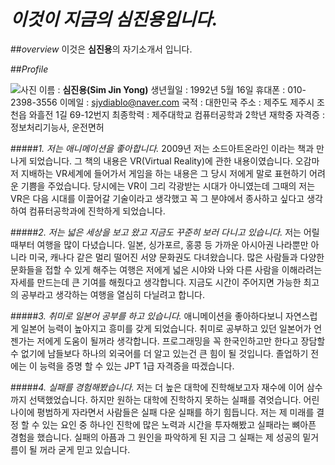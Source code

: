 # *이것이 지금의 심진용입니다.*
##*overview*
이것은 **심진용**의 자기소개서 입니다.

##*Profile*

![사진](C:\study\opensource-class\github-2016/photo.jpg)
이름 : **심진용(Sim Jin Yong)**
생년월일 : 1992년 5월 16일
휴대폰 : 010-2398-3556
이메일 : sjydiablo@naver.com
국적 : 대한민국
주소 : 제주도 제주시 조천읍 와흘전 1길 69-12번지
최종학력 : 제주대학교 컴퓨터공학과 2학년 재학중
자격증 : 정보처리기능사, 운전면허

#####*1. 저는 애니메이션을 좋아합니다.*
2009년 저는 소드아트온라인 이라는 책과 만나게 되었습니다. 그 책의 내용은 VR(Virtual Reality)에 관한 내용이였습니다. 오감마저 지배하는 VR세계에 들어가서 게임을 하는 내용은 그 당시 저에게 말로 표현하기 어려운 기쁨을 주었습니다. 당시에는 VR이 그리 각광받는 시대가 아니였는데 그때의 저는 VR은 다음 시대를 이끌어갈 기술이라고 생각했고 꼭 그 분야에서 종사하고 싶다고 생각하여 컴퓨터공학과에 진학하게 되었습니다.

#####*2. 저는 넓은 세상을 보고 왔고 지금도 꾸준히 보러 다니고 있습니다.*
 저는 어릴 때부터 여행을 많이 다녔습니다. 일본, 싱가포르, 홍콩 등 가까운 아시아권 나라뿐만 아니라 미국, 캐나다 같은 멀리 떨어진 서양 문화권도 다녀왔습니다. 많은 사람들과 다양한 문화들을 접할 수 있게 해주는 여행은 저에게 넓은 시야와 나와 다른 사람을 이해라려는 자세를 만드는데 큰 기여를 해줬다고 생각합니다. 지금도 시간이 주어지면 가능한 최고의 공부라고 생각하는 여행을 열심히 다닐려고 합니다.

#####*3. 취미로 일본어 공부를 하고 있습니다.*
 애니메이션을 좋아하다보니 자연스럽게 일본어 능력이 높아지고 흥미를 갖게 되었습니다. 취미로 공부하고 있던 일본어가 언젠가는 저에게 도움이 될꺼라 생각합니다. 프로그래밍을 꼭 한국인하고만 한다고 장담할 수 없기에 남들보다 하나의 외국어를 더 알고 있는건 큰 힘이 될 것입니다. 졸업하기 전에는 이 능력을 증명 할 수 있는 JPT 1급 자격증을 따겠습니다.

#####*4. 실패를 경험해봤습니다.*
 저는 더 높은 대학에 진학해보고자 재수에 이어 삼수까지 선택했었습니다. 하지만 원하는 대학에 진학하지 못하는 실패를 겪엇습니다. 어린나이에 평범하게 자라면서 사람들은 실패 다운 실패를 하기 힘듭니다. 저는 제 미래를 결정 할 수 있는 요인 중 하나인 진학에 많은 노력과 시간을 투자해봤고 실패라는 뼈아픈 경험을 했습니다. 실패의 아픔과 그 원인을 파악하게 된 지금 그 실패는 제 성공의 밑거름이 될 꺼라 굳게 믿고 있습니다.


